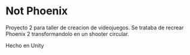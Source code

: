 # Not Phoenix
Proyecto 2 para taller de creacion de videojuegos. Se trataba de recrear Phoenix 2 transformandolo en un shooter circular.

Hecho en Unity
